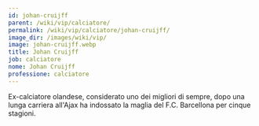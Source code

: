 ```yaml
---
id: johan-cruijff
parent: /wiki/vip/calciatore/
permalink: /wiki/vip/calciatore/johan-cruijff/
image_dir: /images/wiki/vip/
image: johan-cruijff.webp
title: Johan Cruijff
job: calciatore
nome: Johan Cruijff
professione: calciatore
---
```

Ex-calciatore olandese, considerato uno dei migliori di sempre, dopo una lunga carriera all'Ajax ha indossato la maglia del F.C. Barcellona per cinque stagioni. 